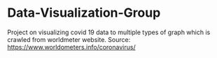 # Data-Visualization-Group
Project on visualizing covid 19 data to multiple types of graph which is crawled from worldmeter website.
Source: https://www.worldometers.info/coronavirus/
